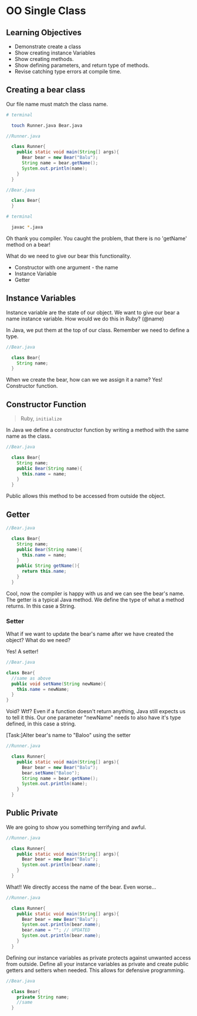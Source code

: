 # OO Single Class

## Learning Objectives
  - Demonstrate create a class
  - Show creating instance Variables
  - Show creating methods.
  - Show defining parameters, and return type of methods.
  - Revise catching type errors at compile time.


## Creating a bear class

Our file name must match the class name.

```bash
# terminal

  touch Runner.java Bear.java
```

```java
//Runner.java

  class Runner{
    public static void main(String[] args){
      Bear bear = new Bear("Balu");
      String name = bear.getName();
      System.out.println(name);
    }
  }
```

```java
//Bear.java

  class Bear{
  }
```

```bash
# terminal

  javac *.java
```

  Oh thank you compiler. You caught the problem, that there is no 'getName' method on a bear!

  What do we need to give our bear this functionality.
  - Constructor with one argument - the name
  - Instance Variable
  - Getter

## Instance Variables

Instance variable are the state of our object.  We want to give our bear a name instance variable.
How would we do this in Ruby?  (@name)

In Java, we put them at the top of our class.  Remember we need to define a type.

```java
//Bear.java

  class Bear{
    String name;
  }
```

When we create the bear, how can we we assign it a name? Yes! Constructor function.

## Constructor Function

> Ruby, ```initialize```

In Java we define a constructor function by writing a method with the same name as the class. 

```java
//Bear.java

  class Bear{
    String name;
    public Bear(String name){
      this.name = name;
    }
  }
```

Public allows this method to be accessed from outside the object.

## Getter

```java
//Bear.java

  class Bear{
    String name;
    public Bear(String name){
      this.name = name;
    }
    public String getName(){
      return this.name;
    }
  }
```

Cool, now the compiler is happy with us and we can see the bear's name.
The getter is a typical Java method.  We define the type of what a method returns. In this case a String.

### Setter

What if we want to update the bear's name after we have created the object? What do we need?

Yes! A setter!

```java
//Bear.java

class Bear{
  //same as above
  public void setName(String newName){
    this.name = newName;
  }
}
```
Void? Wtf? Even if a function doesn't return anything, Java still expects us to tell it this. Our one parameter "newName" needs to also have it's type defined, in this case a string.

[Task:]Alter bear's name to "Baloo" using the setter

```java
//Runner.java

  class Runner{
    public static void main(String[] args){
      Bear bear = new Bear("Balu");
      bear.setName("Baloo");
      String name = bear.getName();
      System.out.println(name);
    }
  }
```

## Public Private
We are going to show you something terrifying and awful.

```java
//Runner.java

  class Runner{
    public static void main(String[] args){
      Bear bear = new Bear("Balu");
      System.out.println(bear.name);
    }
  }
```

What!!  We directly access the name of the bear.  Even worse...

```java
//Runner.java

  class Runner{
    public static void main(String[] args){
      Bear bear = new Bear("Balu");
      System.out.println(bear.name);
      bear.name = ""; // UPDATED
      System.out.println(bear.name);
    }
  }
```

Defining our instance variables as private protects against unwanted access from outside. Define all your instance variables as private and create public getters and setters when needed.  This allows for defensive programming.

```java
//Bear.java

  class Bear{
    private String name;
    //same
  }
```

